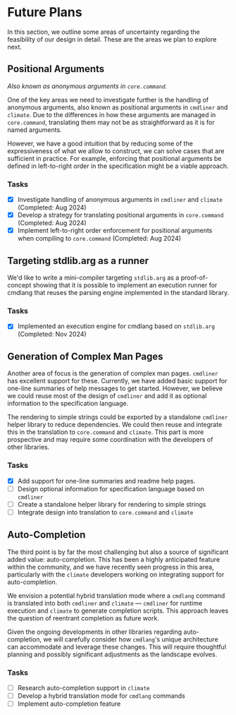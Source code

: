 # Future Plans

In this section, we outline some areas of uncertainty regarding the feasibility of our design in detail. These are the areas we plan to explore next.

## Positional Arguments

*Also known as anonymous arguments in `core.command`.*

One of the key areas we need to investigate further is the handling of anonymous arguments, also known as positional arguments in `cmdliner` and `climate`. Due to the differences in how these arguments are managed in `core.command`, translating them may not be as straightforward as it is for named arguments.

However, we have a good intuition that by reducing some of the expressiveness of what we allow to construct, we can solve cases that are sufficient in practice. For example, enforcing that positional arguments be defined in left-to-right order in the specification might be a viable approach.

### Tasks
- [x] Investigate handling of anonymous arguments in `cmdliner` and `climate` (Completed: Aug 2024)
- [x] Develop a strategy for translating positional arguments in `core.command` (Completed: Aug 2024)
- [x] Implement left-to-right order enforcement for positional arguments when compiling to `core.command` (Completed: Aug 2024)

## Targeting stdlib.arg as a runner

We'd like to write a mini-compiler targeting `stdlib.arg` as a proof-of-concept showing that it is possible to implement an execution runner for cmdlang that reuses the parsing engine implemented in the standard library.

### Tasks
- [x] Implemented an execution engine for cmdlang based on `stdlib.arg` (Completed: Nov 2024)

## Generation of Complex Man Pages

Another area of focus is the generation of complex man pages. `cmdliner` has excellent support for these. Currently, we have added basic support for one-line summaries of help messages to get started. However, we believe we could reuse most of the design of `cmdliner` and add it as optional information to the specification language.

The rendering to simple strings could be exported by a standalone `cmdliner` helper library to reduce dependencies. We could then reuse and integrate this in the translation to `core.command` and `climate`. This part is more prospective and may require some coordination with the developers of other libraries.

### Tasks
- [x] Add support for one-line summaries and readme help pages.
- [ ] Design optional information for specification language based on `cmdliner`
- [ ] Create a standalone helper library for rendering to simple strings
- [ ] Integrate design into translation to `core.command` and `climate`

## Auto-Completion

The third point is by far the most challenging but also a source of significant added value: auto-completion. This has been a highly anticipated feature within the community, and we have recently seen progress in this area, particularly with the `climate` developers working on integrating support for auto-completion.

We envision a potential hybrid translation mode where a `cmdlang` command is translated into both `cmdliner` and `climate` — `cmdliner` for runtime execution and `climate` to generate completion scripts. This approach leaves the question of reentrant completion as future work.

Given the ongoing developments in other libraries regarding auto-completion, we will carefully consider how `cmdlang`'s unique architecture can accommodate and leverage these changes. This will require thoughtful planning and possibly significant adjustments as the landscape evolves.

### Tasks
- [ ] Research auto-completion support in `climate`
- [ ] Develop a hybrid translation mode for `cmdlang` commands
- [ ] Implement auto-completion feature
